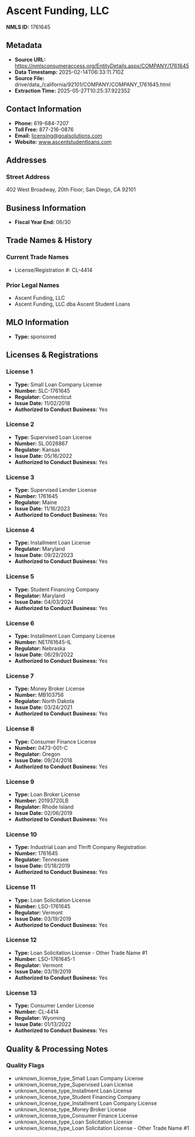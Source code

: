 # Ascent Funding, LLC

**NMLS ID:** 1761645

## Metadata
- **Source URL:** https://nmlsconsumeraccess.org/EntityDetails.aspx/COMPANY/1761645
- **Data Timestamp:** 2025-02-14T06:33:11.710Z
- **Source File:** drive/data_/california/92101/COMPANY/COMPANY_1761645.html
- **Extraction Time:** 2025-05-27T10:25:37.922352

## Contact Information
- **Phone:** 619-684-7207
- **Toll Free:** 877-216-0876
- **Email:** licensing@goalsolutions.com
- **Website:** www.ascentstudentloans.com

## Addresses
### Street Address
402 West Broadway, 20th Floor; San Diego, CA 92101

## Business Information
- **Fiscal Year End:** 06/30

## Trade Names & History
### Current Trade Names
- License/Registration #: CL-4414

### Prior Legal Names
- Ascent Funding, LLC
- Ascent Funding, LLC dba Ascent Student Loans

## MLO Information
- **Type:** sponsored

## Licenses & Registrations

### License 1
- **Type:** Small Loan Company License
- **Number:** SLC-1761645
- **Regulator:** Connecticut
- **Issue Date:** 11/02/2018
- **Authorized to Conduct Business:** Yes

### License 2
- **Type:** Supervised Loan License
- **Number:** SL.0026867
- **Regulator:** Kansas
- **Issue Date:** 05/16/2022
- **Authorized to Conduct Business:** Yes

### License 3
- **Type:** Supervised Lender License
- **Number:** 1761645
- **Regulator:** Maine
- **Issue Date:** 11/16/2023
- **Authorized to Conduct Business:** Yes

### License 4
- **Type:** Installment Loan License
- **Regulator:** Maryland
- **Issue Date:** 09/22/2023
- **Authorized to Conduct Business:** Yes

### License 5
- **Type:** Student Financing Company
- **Regulator:** Maryland
- **Issue Date:** 04/03/2024
- **Authorized to Conduct Business:** Yes

### License 6
- **Type:** Installment Loan Company License
- **Number:** NE1761645-IL
- **Regulator:** Nebraska
- **Issue Date:** 06/29/2022
- **Authorized to Conduct Business:** Yes

### License 7
- **Type:** Money Broker License
- **Number:** MB103756
- **Regulator:** North Dakota
- **Issue Date:** 03/24/2021
- **Authorized to Conduct Business:** Yes

### License 8
- **Type:** Consumer Finance License
- **Number:** 0473-001-C
- **Regulator:** Oregon
- **Issue Date:** 09/24/2018
- **Authorized to Conduct Business:** Yes

### License 9
- **Type:** Loan Broker License
- **Number:** 20193720LB
- **Regulator:** Rhode Island
- **Issue Date:** 02/06/2019
- **Authorized to Conduct Business:** Yes

### License 10
- **Type:** Industrial Loan and Thrift Company Registration
- **Number:** 1761645
- **Regulator:** Tennessee
- **Issue Date:** 01/18/2019
- **Authorized to Conduct Business:** Yes

### License 11
- **Type:** Loan Solicitation License
- **Number:** LSO-1761645
- **Regulator:** Vermont
- **Issue Date:** 03/19/2019
- **Authorized to Conduct Business:** Yes

### License 12
- **Type:** Loan Solicitation License - Other Trade Name #1
- **Number:** LSO-1761645-1
- **Regulator:** Vermont
- **Issue Date:** 03/19/2019
- **Authorized to Conduct Business:** Yes

### License 13
- **Type:** Consumer Lender License
- **Number:** CL-4414
- **Regulator:** Wyoming
- **Issue Date:** 01/13/2022
- **Authorized to Conduct Business:** Yes

## Quality & Processing Notes
### Quality Flags
- unknown_license_type_Small Loan Company License
- unknown_license_type_Supervised Loan License
- unknown_license_type_Installment Loan License
- unknown_license_type_Student Financing Company
- unknown_license_type_Installment Loan Company License
- unknown_license_type_Money Broker License
- unknown_license_type_Consumer Finance License
- unknown_license_type_Loan Solicitation License
- unknown_license_type_Loan Solicitation License - Other Trade Name #1
